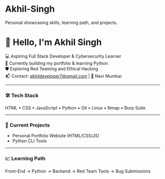 # Akhil-Singh
Personal showcasing skills, learning path, and projects.
# 👋 Hello, I'm Akhil Singh

💻 Aspiring Full Stack Developer & Cybersecurity Learner  
🎯 Currently building my portfolio & learning Python  
🛡️ Exploring Red Teaming and Ethical Hacking  
📬 Contact: akhildeveloper7@gmail.com | 📍 Navi Mumbai

---

### 🛠️ Tech Stack
HTML • CSS • JavaScript • Python • Git • Linux • Nmap • Burp Suite

---

### 📂 Current Projects
- Personal Portfolio Website (HTML/CSS/JS)
- Python CLI Tools

---

### 📈 Learning Path
Front-End → Python → Backend → Red Team Tools → Bug Submissions

